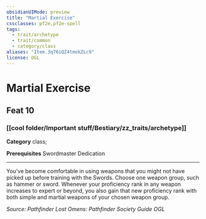 ```yaml
---
obsidianUIMode: preview
title: "Martial Exercise"
cssclasses: pf2e,pf2e-spell
tags:
  - trait/archetype
  - trait/common
  - category/class
aliases: "Item.3q76iQZ4tmokZLc9"
license: OGL
---
```

# Martial Exercise
## Feat 10
### [[cool folder/Important stuff/Bestiary/zz_traits/archetype]]

**Category** class; 



**Prerequisites** Swordmaster Dedication
* * *
You've become comfortable in using weapons that you might not have picked up before training with the Swords. Choose one weapon group, such as hammer or sword. Whenever your proficiency rank in any weapon increases to expert or beyond, you also gain that new proficiency rank with both simple and martial weapons of your chosen weapon group.

*Source: Pathfinder Lost Omens: Pathfinder Society Guide*
*OGL*